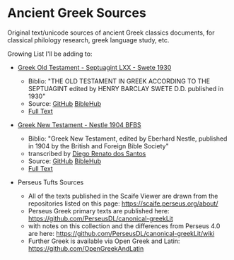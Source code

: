 # Ancient Greek Sources

Original text/unicode sources of ancient Greek classics documents, for classical philology research, greek language study, etc.

Growing List I'll be adding to:

- [Greek Old Testament - Septuagint LXX - Swete 1930](LXX-Swete-1930)
  - Biblio:  "THE OLD TESTAMENT IN GREEK ACCORDING TO THE SEPTUAGINT edited by HENRY BARCLAY SWETE D.D.  published in 1930"
  - Source: [GitHub](https://github.com/eliranwong/LXX-Swete-1930) [BibleHub](https://biblehub.com/sepd/genesis/1.htm)
  - [Full Text](LXX-Swete-1930.txt)

- [Greek New Testament - Nestle 1904 BFBS](Nestle1904)
  - Biblio:  "Greek New Testament, edited by Eberhard Nestle, published in 1904 by the British and Foreign Bible Society"
  - transcribed by [Diego Renato dos Santos](https://sites.google.com/site/nestle1904/)
  - Source: [GitHub](https://github.com/biblicalhumanities/Nestle1904) [BibleHub](https://biblehub.com/nestle/matthew/1.htm)
  - [Full Text](Nestle1904.txt)

- Perseus Tufts Sources
  - All of the texts published in the Scaife Viewer are drawn from the repositories listed on this page: https://scaife.perseus.org/about/
  - Perseus Greek primary texts are published here: https://github.com/PerseusDL/canonical-greekLit
  - with notes on this collection and the differences from Perseus 4.0 are here: https://github.com/PerseusDL/canonical-greekLit/wiki
  - Further Greek is available via Open Greek and Latin: https://github.com/OpenGreekAndLatin
